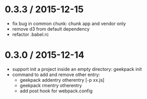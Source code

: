 0.3.3 / 2015-12-15
==================

  * fix bug in common chunk: chunk app and vendor only 
  * remove d3 from default dependency
  * refactor .babel.rc

0.3.0 / 2015-12-14
==================

  * support init a project inside an empty directory: geekpack init 
  * command to add and remove other entry:  
    *  geekpack addentry otherentry [-p xx.js] 
    *  geekpack rmentry otherentry
    *  add post hook for webpack.config
